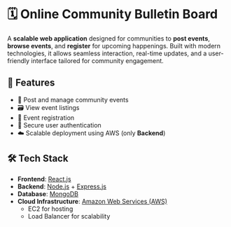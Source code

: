 # 🗓️ Online Community Bulletin Board

A **scalable web application** designed for communities to **post events**, **browse events**, and **register** for upcoming happenings. Built with modern technologies, it allows seamless interaction, real-time updates, and a user-friendly interface tailored for community engagement.

## 🚀 Features

- 📌 Post and manage community events
- 🗃️ View event listings 
- 🧾 Event registration 
- 🔐 Secure user authentication
- ☁️ Scalable deployment using AWS (only **Backend**)

## 🛠️ Tech Stack

- **Frontend**: [React.js](https://reactjs.org/)
- **Backend**: [Node.js](https://nodejs.org/) + [Express.js](https://expressjs.com/)
- **Database**: [MongoDB](https://www.mongodb.com/)
- **Cloud Infrastructure**: [Amazon Web Services (AWS)](https://aws.amazon.com/)
  - EC2 for hosting
  - Load Balancer for scalability


